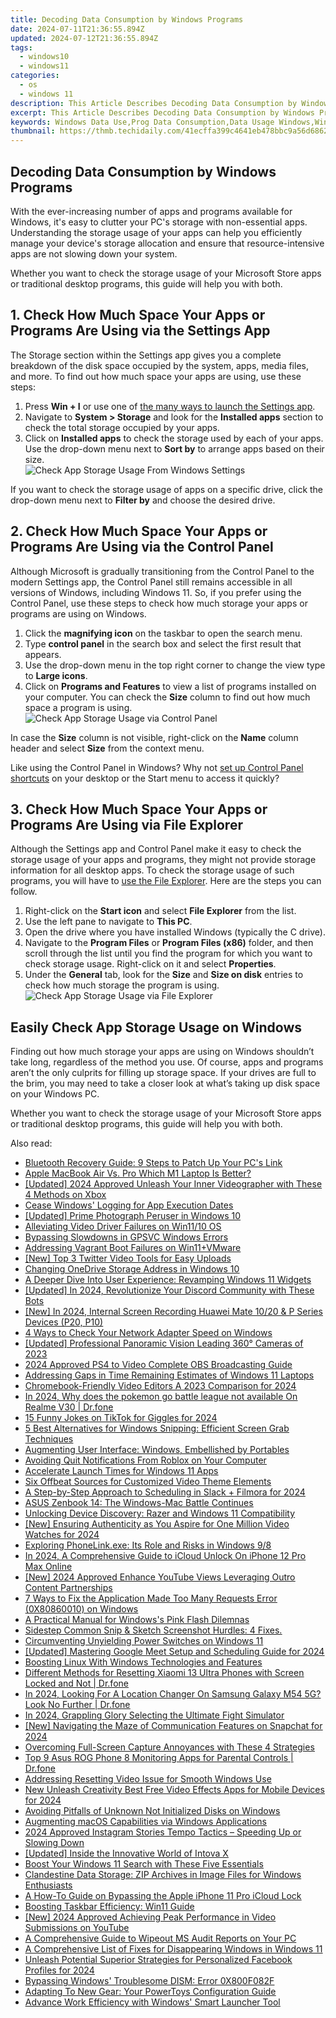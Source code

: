 ```yaml
---
title: Decoding Data Consumption by Windows Programs
date: 2024-07-11T21:36:55.894Z
updated: 2024-07-12T21:36:55.894Z
tags:
  - windows10
  - windows11
categories:
  - os
  - windows 11
description: This Article Describes Decoding Data Consumption by Windows Programs
excerpt: This Article Describes Decoding Data Consumption by Windows Programs
keywords: Windows Data Use,Prog Data Consumption,Data Usage Windows,Windows App Efficiency,Data Patterns in Windows,Optimizing Window Programs,Tracking Windows Data
thumbnail: https://thmb.techidaily.com/41ecffa399c4641eb478bbc9a56d686246cf56f4215b22a2996b87e8b085b0a4.jpg
---
```


## Decoding Data Consumption by Windows Programs

 With the ever-increasing number of apps and programs available for Windows, it's easy to clutter your PC's storage with non-essential apps. Understanding the storage usage of your apps can help you efficiently manage your device's storage allocation and ensure that resource-intensive apps are not slowing down your system.

 Whether you want to check the storage usage of your Microsoft Store apps or traditional desktop programs, this guide will help you with both.

## 1\. Check How Much Space Your Apps or Programs Are Using via the Settings App

 The Storage section within the Settings app gives you a complete breakdown of the disk space occupied by the system, apps, media files, and more. To find out how much space your apps are using, use these steps:

1. Press **Win + I** or use one of [the many ways to launch the Settings app](https://www.makeuseof.com/windows-ways-to-open-system-settings/).
2. Navigate to **System > Storage** and look for the **Installed apps** section to check the total storage occupied by your apps.
3. Click on **Installed apps** to check the storage used by each of your apps. Use the drop-down menu next to **Sort by** to arrange apps based on their size.  
![Check App Storage Usage From Windows Settings](https://static1.makeuseofimages.com/wordpress/wp-content/uploads/2023/05/check-app-storage-usage-from-windows-settings.jpg)

 If you want to check the storage usage of apps on a specific drive, click the drop-down menu next to **Filter by** and choose the desired drive.

## 2\. Check How Much Space Your Apps or Programs Are Using via the Control Panel

 Although Microsoft is gradually transitioning from the Control Panel to the modern Settings app, the Control Panel still remains accessible in all versions of Windows, including Windows 11\. So, if you prefer using the Control Panel, use these steps to check how much storage your apps or programs are using on Windows.

1. Click the **magnifying icon** on the taskbar to open the search menu.
2. Type **control panel** in the search box and select the first result that appears.
3. Use the drop-down menu in the top right corner to change the view type to **Large icons**.
4. Click on **Programs and Features** to view a list of programs installed on your computer. You can check the **Size** column to find out how much space a program is using.  
![Check App Storage Usage via Control Panel](https://static1.makeuseofimages.com/wordpress/wp-content/uploads/2023/05/check-app-storage-usage-via-control-panel.jpg)

 In case the **Size** column is not visible, right-click on the **Name** column header and select **Size** from the context menu.

 Like using the Control Panel in Windows? Why not [set up Control Panel shortcuts](https://www.makeuseof.com/windows-11-set-up-control-panel-shortcuts/) on your desktop or the Start menu to access it quickly?

## 3\. Check How Much Space Your Apps or Programs Are Using via File Explorer

 Although the Settings app and Control Panel make it easy to check the storage usage of your apps and programs, they might not provide storage information for all desktop apps. To check the storage usage of such programs, you will have to [use the File Explorer](https://www.makeuseof.com/windows-11-file-explorer-tips/). Here are the steps you can follow.

1. Right-click on the **Start icon** and select **File Explorer** from the list.
2. Use the left pane to navigate to **This PC**.
3. Open the drive where you have installed Windows (typically the C drive).
4. Navigate to the **Program Files** or **Program Files (x86)** folder, and then scroll through the list until you find the program for which you want to check storage usage. Right-click on it and select **Properties**.
5. Under the **General** tab, look for the **Size** and **Size on disk** entries to check how much storage the program is using.  
![Check App Storage Usage via File Explorer](https://static1.makeuseofimages.com/wordpress/wp-content/uploads/2023/05/check-app-storage-usage-via-file-explorer.jpg)

## Easily Check App Storage Usage on Windows

 Finding out how much storage your apps are using on Windows shouldn’t take long, regardless of the method you use. Of course, apps and programs aren’t the only culprits for filling up storage space. If your drives are full to the brim, you may need to take a closer look at what’s taking up disk space on your Windows PC.

 Whether you want to check the storage usage of your Microsoft Store apps or traditional desktop programs, this guide will help you with both.



<ins class="adsbygoogle"
      style="display:block"
      data-ad-client="ca-pub-7571918770474297"
      data-ad-slot="8358498916"
      data-ad-format="auto"
      data-full-width-responsive="true"></ins>
<span class="atpl-alsoreadstyle">Also read:</span>
<div><ul>
<li><a href="https://windows11.techidaily.com/bluetooth-recovery-guide-9-steps-to-patch-up-your-pcs-link/"><u>Bluetooth Recovery Guide: 9 Steps to Patch Up Your PC's Link</u></a></li>
<li><a href="https://extra-resources.techidaily.com/apple-macbook-air-vs-pro-which-m1-laptop-is-better/"><u>Apple MacBook Air Vs. Pro  Which M1 Laptop Is Better?</u></a></li>
<li><a href="https://video-screen-grab.techidaily.com/updated-2024-approved-unleash-your-inner-videographer-with-these-4-methods-on-xbox/"><u>[Updated] 2024 Approved  Unleash Your Inner Videographer with These 4 Methods on Xbox</u></a></li>
<li><a href="https://windows11.techidaily.com/cease-windows-logging-for-app-execution-dates/"><u>Cease Windows' Logging for App Execution Dates</u></a></li>
<li><a href="https://extra-guidance.techidaily.com/updated-prime-photograph-peruser-in-windows-10/"><u>[Updated] Prime Photograph Peruser in Windows 10</u></a></li>
<li><a href="https://windows11.techidaily.com/alleviating-video-driver-failures-on-win1110-os/"><u>Alleviating Video Driver Failures on Win11/10 OS</u></a></li>
<li><a href="https://windows11.techidaily.com/bypassing-slowdowns-in-gpsvc-windows-errors/"><u>Bypassing Slowdowns in GPSVC Windows Errors</u></a></li>
<li><a href="https://windows11.techidaily.com/addressing-vagrant-boot-failures-on-win11plusvmware/"><u>Addressing Vagrant Boot Failures on Win11+VMware</u></a></li>
<li><a href="https://some-skills.techidaily.com/new-top-3-twitter-video-tools-for-easy-uploads/"><u>[New] Top 3 Twitter Video Tools for Easy Uploads</u></a></li>
<li><a href="https://windows11.techidaily.com/changing-onedrive-storage-address-in-windows-10/"><u>Changing OneDrive Storage Address in Windows 10</u></a></li>
<li><a href="https://windows11.techidaily.com/a-deeper-dive-into-user-experience-revamping-windows-11-widgets/"><u>A Deeper Dive Into User Experience: Revamping Windows 11 Widgets</u></a></li>
<li><a href="https://discord-videos.techidaily.com/updated-in-2024-revolutionize-your-discord-community-with-these-bots/"><u>[Updated] In 2024, Revolutionize Your Discord Community with These Bots</u></a></li>
<li><a href="https://screen-capture.techidaily.com/new-in-2024-internal-screen-recording-huawei-mate-1020-and-p-series-devices-p20-p10/"><u>[New] In 2024, Internal Screen Recording  Huawei Mate 10/20 & P Series Devices (P20, P10)</u></a></li>
<li><a href="https://windows11.techidaily.com/4-ways-to-check-your-network-adapter-speed-on-windows/"><u>4 Ways to Check Your Network Adapter Speed on Windows</u></a></li>
<li><a href="https://extra-approaches.techidaily.com/updated-professional-panoramic-vision-leading-360-cameras-of-2023/"><u>[Updated] Professional Panoramic Vision  Leading 360° Cameras of 2023</u></a></li>
<li><a href="https://visual-screen-recording.techidaily.com/2024-approved-ps4-to-video-complete-obs-broadcasting-guide/"><u>2024 Approved  PS4 to Video  Complete OBS Broadcasting Guide</u></a></li>
<li><a href="https://windows11.techidaily.com/addressing-gaps-in-time-remaining-estimates-of-windows-11-laptops/"><u>Addressing Gaps in Time Remaining Estimates of Windows 11 Laptops</u></a></li>
<li><a href="https://ai-vdieo-software.techidaily.com/chromebook-friendly-video-editors-a-2023-comparison-for-2024/"><u>Chromebook-Friendly Video Editors A 2023 Comparison for 2024</u></a></li>
<li><a href="https://pokemon-go-android.techidaily.com/in-2024-why-does-the-pokemon-go-battle-league-not-available-on-realme-v30-drfone-by-drfone-virtual-android/"><u>In 2024, Why does the pokemon go battle league not available On Realme V30 | Dr.fone</u></a></li>
<li><a href="https://tiktok-clips.techidaily.com/15-funny-jokes-on-tiktok-for-giggles-for-2024/"><u>15 Funny Jokes on TikTok for Giggles for 2024</u></a></li>
<li><a href="https://windows11.techidaily.com/5-best-alternatives-for-windows-snipping-efficient-screen-grab-techniques/"><u>5 Best Alternatives for Windows Snipping: Efficient Screen Grab Techniques</u></a></li>
<li><a href="https://windows11.techidaily.com/augmenting-user-interface-windows-embellished-by-portables/"><u>Augmenting User Interface: Windows, Embellished by Portables</u></a></li>
<li><a href="https://windows11.techidaily.com/avoiding-quit-notifications-from-roblox-on-your-computer/"><u>Avoiding Quit Notifications From Roblox on Your Computer</u></a></li>
<li><a href="https://windows11.techidaily.com/accelerate-launch-times-for-windows-11-apps/"><u>Accelerate Launch Times for Windows 11 Apps</u></a></li>
<li><a href="https://youtube-video-recordings.techidaily.com/six-offbeat-sources-for-customized-video-theme-elements/"><u>Six Offbeat Sources for Customized Video Theme Elements</u></a></li>
<li><a href="https://screen-recording.techidaily.com/a-step-by-step-approach-to-scheduling-in-slack-plus-filmora-for-2024/"><u>A Step-by-Step Approach to Scheduling in Slack + Filmora for 2024</u></a></li>
<li><a href="https://windows11.techidaily.com/asus-zenbook-14-the-windows-mac-battle-continues/"><u>ASUS Zenbook 14: The Windows-Mac Battle Continues</u></a></li>
<li><a href="https://win11.techidaily.com/unlocking-device-discovery-razer-and-windows-11-compatibility/"><u>Unlocking Device Discovery: Razer and Windows 11 Compatibility</u></a></li>
<li><a href="https://facebook-video-share.techidaily.com/new-ensuring-authenticity-as-you-aspire-for-one-million-video-watches-for-2024/"><u>[New] Ensuring Authenticity as You Aspire for One Million Video Watches for 2024</u></a></li>
<li><a href="https://windows11.techidaily.com/1719338165732-exploring-phonelinkexe-its-role-and-risks-in-windows-98/"><u>Exploring PhoneLink.exe: Its Role and Risks in Windows 9/8</u></a></li>
<li><a href="https://activate-lock.techidaily.com/in-2024-a-comprehensive-guide-to-icloud-unlock-on-iphone-12-pro-max-online-by-drfone-ios/"><u>In 2024, A Comprehensive Guide to iCloud Unlock On iPhone 12 Pro Max Online</u></a></li>
<li><a href="https://youtube-docs.techidaily.com/024-approved-enhance-youtube-views-leveraging-outro-content-partnerships/"><u>[New] 2024 Approved  Enhance YouTube Views  Leveraging Outro Content Partnerships</u></a></li>
<li><a href="https://windows11.techidaily.com/7-ways-to-fix-the-application-made-too-many-requests-error-0x80860010-on-windows/"><u>7 Ways to Fix the Application Made Too Many Requests Error (0X80860010) on Windows</u></a></li>
<li><a href="https://windows11.techidaily.com/a-practical-manual-for-windowss-pink-flash-dilemnas/"><u>A Practical Manual for Windows's Pink Flash Dilemnas</u></a></li>
<li><a href="https://windows11.techidaily.com/1719373142604-sidestep-common-snip-and-sketch-screenshot-hurdles-4-fixes/"><u>Sidestep Common Snip & Sketch Screenshot Hurdles: 4 Fixes.</u></a></li>
<li><a href="https://windows11.techidaily.com/circumventing-unyielding-power-switches-on-windows-11/"><u>Circumventing Unyielding Power Switches on Windows 11</u></a></li>
<li><a href="https://screen-capture.techidaily.com/updated-mastering-google-meet-setup-and-scheduling-guide-for-2024/"><u>[Updated] Mastering Google Meet  Setup and Scheduling Guide for 2024</u></a></li>
<li><a href="https://windows11.techidaily.com/boosting-linux-with-windows-technologies-and-features/"><u>Boosting Linux With Windows Technologies and Features</u></a></li>
<li><a href="https://techidaily.com/different-methods-for-resetting-xiaomi-13-ultra-phones-with-screen-locked-and-not-drfone-by-drfone-reset-android-reset-android/"><u>Different Methods for Resetting Xiaomi 13 Ultra Phones with Screen Locked and Not | Dr.fone</u></a></li>
<li><a href="https://phone-solutions.techidaily.com/in-2024-looking-for-a-location-changer-on-samsung-galaxy-m54-5g-look-no-further-drfone-by-drfone-virtual-android/"><u>In 2024, Looking For A Location Changer On Samsung Galaxy M54 5G? Look No Further | Dr.fone</u></a></li>
<li><a href="https://screen-activity-recording.techidaily.com/in-2024-grappling-glory-selecting-the-ultimate-fight-simulator/"><u>In 2024, Grappling Glory  Selecting the Ultimate Fight Simulator</u></a></li>
<li><a href="https://snapchat-videos.techidaily.com/new-navigating-the-maze-of-communication-features-on-snapchat-for-2024/"><u>[New] Navigating the Maze of Communication Features on Snapchat for 2024</u></a></li>
<li><a href="https://windows11.techidaily.com/1719329062784-overcoming-full-screen-capture-annoyances-with-these-4-strategies/"><u>Overcoming Full-Screen Capture Annoyances with These 4 Strategies</u></a></li>
<li><a href="https://android-location-track.techidaily.com/top-9-asus-rog-phone-8-monitoring-apps-for-parental-controls-drfone-by-drfone-virtual-android/"><u>Top 9 Asus ROG Phone 8 Monitoring Apps for Parental Controls | Dr.fone</u></a></li>
<li><a href="https://windows11.techidaily.com/addressing-resetting-video-issue-for-smooth-windows-use/"><u>Addressing Resetting Video Issue for Smooth Windows Use</u></a></li>
<li><a href="https://ai-video-apps.techidaily.com/new-unleash-creativity-best-free-video-effects-apps-for-mobile-devices-for-2024/"><u>New Unleash Creativity Best Free Video Effects Apps for Mobile Devices for 2024</u></a></li>
<li><a href="https://windows11.techidaily.com/avoiding-pitfalls-of-unknown-not-initialized-disks-on-windows/"><u>Avoiding Pitfalls of Unknown Not Initialized Disks on Windows</u></a></li>
<li><a href="https://windows11.techidaily.com/augmenting-macos-capabilities-via-windows-applications/"><u>Augmenting macOS Capabilities via Windows Applications</u></a></li>
<li><a href="https://extra-skills.techidaily.com/2024-approved-instagram-stories-tempo-tactics-speeding-up-or-slowing-down/"><u>2024 Approved  Instagram Stories Tempo Tactics – Speeding Up or Slowing Down</u></a></li>
<li><a href="https://extra-skills.techidaily.com/updated-inside-the-innovative-world-of-intova-x/"><u>[Updated] Inside the Innovative World of Intova X</u></a></li>
<li><a href="https://windows11.techidaily.com/boost-your-windows-11-search-with-these-five-essentials/"><u>Boost Your Windows 11 Search with These Five Essentials</u></a></li>
<li><a href="https://windows11.techidaily.com/clandestine-data-storage-zip-archives-in-image-files-for-windows-enthusiasts/"><u>Clandestine Data Storage: ZIP Archives in Image Files for Windows Enthusiasts</u></a></li>
<li><a href="https://activate-lock.techidaily.com/a-how-to-guide-on-bypassing-the-apple-iphone-11-pro-icloud-lock-by-drfone-ios/"><u>A How-To Guide on Bypassing the Apple iPhone 11 Pro iCloud Lock</u></a></li>
<li><a href="https://windows11.techidaily.com/boosting-taskbar-efficiency-win11-guide/"><u>Boosting Taskbar Efficiency: Win11 Guide</u></a></li>
<li><a href="https://youtube-zero.techidaily.com/024-approved-achieving-peak-performance-in-video-submissions-on-youtube/"><u>[New] 2024 Approved  Achieving Peak Performance in Video Submissions on YouTube</u></a></li>
<li><a href="https://windows11.techidaily.com/a-comprehensive-guide-to-wipeout-ms-audit-reports-on-your-pc/"><u>A Comprehensive Guide to Wipeout MS Audit Reports on Your PC</u></a></li>
<li><a href="https://windows11.techidaily.com/a-comprehensive-list-of-fixes-for-disappearing-windows-in-windows-11/"><u>A Comprehensive List of Fixes for Disappearing Windows in Windows 11</u></a></li>
<li><a href="https://facebook-videos.techidaily.com/unleash-potential-superior-strategies-for-personalized-facebook-profiles-for-2024/"><u>Unleash Potential  Superior Strategies for Personalized Facebook Profiles for 2024</u></a></li>
<li><a href="https://windows11.techidaily.com/bypassing-windows-troublesome-dism-error-0x800f082f/"><u>Bypassing Windows' Troublesome DISM: Error 0X800F082F</u></a></li>
<li><a href="https://windows11.techidaily.com/adapting-to-new-gear-your-powertoys-configuration-guide/"><u>Adapting To New Gear: Your PowerToys Configuration Guide</u></a></li>
<li><a href="https://windows11.techidaily.com/advance-work-efficiency-with-windows-smart-launcher-tool/"><u>Advance Work Efficiency with Windows' Smart Launcher Tool</u></a></li>
</ul></div>
